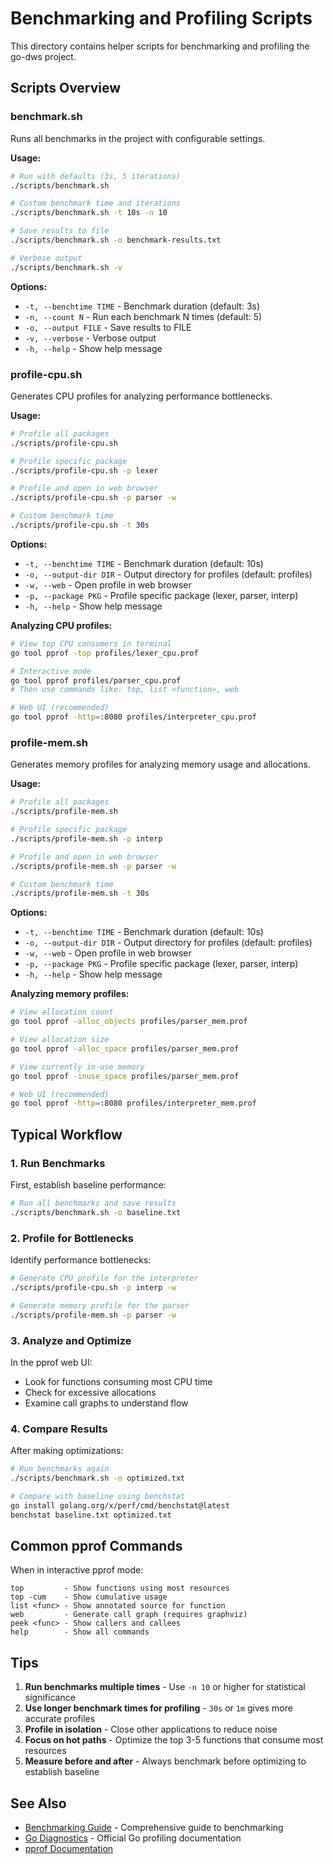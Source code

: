 # Benchmarking and Profiling Scripts

This directory contains helper scripts for benchmarking and profiling the go-dws project.

## Scripts Overview

### benchmark.sh

Runs all benchmarks in the project with configurable settings.

**Usage:**
```bash
# Run with defaults (3s, 5 iterations)
./scripts/benchmark.sh

# Custom benchmark time and iterations
./scripts/benchmark.sh -t 10s -n 10

# Save results to file
./scripts/benchmark.sh -o benchmark-results.txt

# Verbose output
./scripts/benchmark.sh -v
```

**Options:**
- `-t, --benchtime TIME` - Benchmark duration (default: 3s)
- `-n, --count N` - Run each benchmark N times (default: 5)
- `-o, --output FILE` - Save results to FILE
- `-v, --verbose` - Verbose output
- `-h, --help` - Show help message

### profile-cpu.sh

Generates CPU profiles for analyzing performance bottlenecks.

**Usage:**
```bash
# Profile all packages
./scripts/profile-cpu.sh

# Profile specific package
./scripts/profile-cpu.sh -p lexer

# Profile and open in web browser
./scripts/profile-cpu.sh -p parser -w

# Custom benchmark time
./scripts/profile-cpu.sh -t 30s
```

**Options:**
- `-t, --benchtime TIME` - Benchmark duration (default: 10s)
- `-o, --output-dir DIR` - Output directory for profiles (default: profiles)
- `-w, --web` - Open profile in web browser
- `-p, --package PKG` - Profile specific package (lexer, parser, interp)
- `-h, --help` - Show help message

**Analyzing CPU profiles:**
```bash
# View top CPU consumers in terminal
go tool pprof -top profiles/lexer_cpu.prof

# Interactive mode
go tool pprof profiles/parser_cpu.prof
# Then use commands like: top, list <function>, web

# Web UI (recommended)
go tool pprof -http=:8080 profiles/interpreter_cpu.prof
```

### profile-mem.sh

Generates memory profiles for analyzing memory usage and allocations.

**Usage:**
```bash
# Profile all packages
./scripts/profile-mem.sh

# Profile specific package
./scripts/profile-mem.sh -p interp

# Profile and open in web browser
./scripts/profile-mem.sh -p parser -w

# Custom benchmark time
./scripts/profile-mem.sh -t 30s
```

**Options:**
- `-t, --benchtime TIME` - Benchmark duration (default: 10s)
- `-o, --output-dir DIR` - Output directory for profiles (default: profiles)
- `-w, --web` - Open profile in web browser
- `-p, --package PKG` - Profile specific package (lexer, parser, interp)
- `-h, --help` - Show help message

**Analyzing memory profiles:**
```bash
# View allocation count
go tool pprof -alloc_objects profiles/parser_mem.prof

# View allocation size
go tool pprof -alloc_space profiles/parser_mem.prof

# View currently in-use memory
go tool pprof -inuse_space profiles/parser_mem.prof

# Web UI (recommended)
go tool pprof -http=:8080 profiles/interpreter_mem.prof
```

## Typical Workflow

### 1. Run Benchmarks

First, establish baseline performance:

```bash
# Run all benchmarks and save results
./scripts/benchmark.sh -o baseline.txt
```

### 2. Profile for Bottlenecks

Identify performance bottlenecks:

```bash
# Generate CPU profile for the interpreter
./scripts/profile-cpu.sh -p interp -w

# Generate memory profile for the parser
./scripts/profile-mem.sh -p parser -w
```

### 3. Analyze and Optimize

In the pprof web UI:
- Look for functions consuming most CPU time
- Check for excessive allocations
- Examine call graphs to understand flow

### 4. Compare Results

After making optimizations:

```bash
# Run benchmarks again
./scripts/benchmark.sh -o optimized.txt

# Compare with baseline using benchstat
go install golang.org/x/perf/cmd/benchstat@latest
benchstat baseline.txt optimized.txt
```

## Common pprof Commands

When in interactive pprof mode:

```
top         - Show functions using most resources
top -cum    - Show cumulative usage
list <func> - Show annotated source for function
web         - Generate call graph (requires graphviz)
peek <func> - Show callers and callees
help        - Show all commands
```

## Tips

1. **Run benchmarks multiple times** - Use `-n 10` or higher for statistical significance
2. **Use longer benchmark times for profiling** - `30s` or `1m` gives more accurate profiles
3. **Profile in isolation** - Close other applications to reduce noise
4. **Focus on hot paths** - Optimize the top 3-5 functions that consume most resources
5. **Measure before and after** - Always benchmark before optimizing to establish baseline

## See Also

- [Benchmarking Guide](../docs/benchmarking.md) - Comprehensive guide to benchmarking
- [Go Diagnostics](https://go.dev/doc/diagnostics) - Official Go profiling documentation
- [pprof Documentation](https://github.com/google/pprof/blob/main/doc/README.md)
